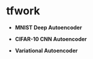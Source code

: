 # tfwork
- **MNIST Deep Autoencoder**

- **CIFAR-10 CNN Autoencoder**

- **Variational Autoencoder**



